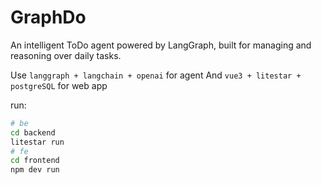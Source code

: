 # GraphDo
An intelligent ToDo agent powered by LangGraph, built for managing and reasoning over daily tasks.

Use `langgraph + langchain + openai` for agent
And  `vue3 + litestar + postgreSQL` for web app


run: 
```bash
# be
cd backend
litestar run
# fe
cd frontend
npm dev run
```

